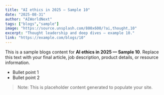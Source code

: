 ```yaml
---
title: "AI ethics in 2025 — Sample 10"
date: "2025-08-31"
author: "AIWorldNext"
tags: ["blogs","sample"]
image: "https://source.unsplash.com/800x600/?ai,thought,10"
excerpt: "Thought leadership and deep dives — example 10."
link: "https://example.com/blogs/10"
---
```


This is a sample blogs content for **AI ethics in 2025 — Sample 10**. Replace this text with your final article, job description, product details, or resource information.

- Bullet point 1
- Bullet point 2

> Note: This is placeholder content generated to populate your site.

